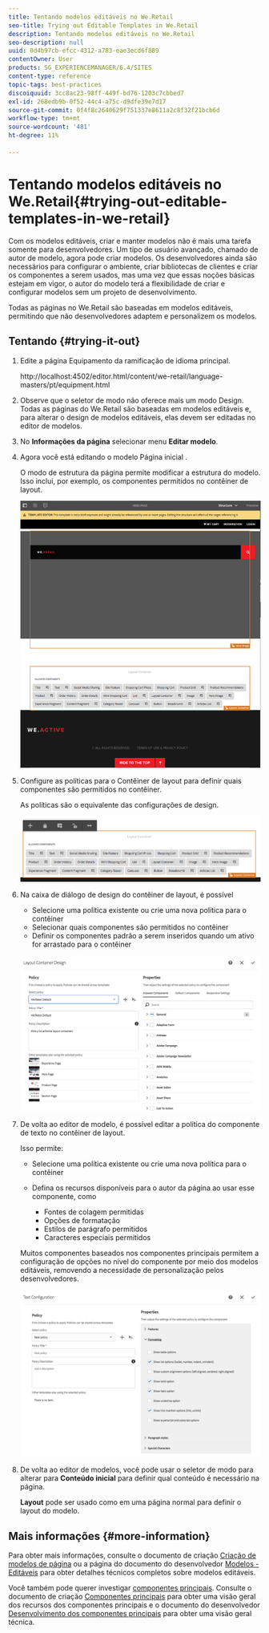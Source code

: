 ```yaml
---
title: Tentando modelos editáveis no We.Retail
seo-title: Trying out Editable Templates in We.Retail
description: Tentando modelos editáveis no We.Retail
seo-description: null
uuid: 0d4b97cb-efcc-4312-a783-eae3ecd6f889
contentOwner: User
products: SG_EXPERIENCEMANAGER/6.4/SITES
content-type: reference
topic-tags: best-practices
discoiquuid: 3cc8ac23-98ff-449f-bd76-1203c7cbbed7
exl-id: 268edb9b-0f52-44c4-a75c-d9dfe39e7d17
source-git-commit: 0f4f8c2640629f751337e8611a2c8f32f21bcb6d
workflow-type: tm+mt
source-wordcount: '481'
ht-degree: 11%

---
```


# Tentando modelos editáveis no We.Retail{#trying-out-editable-templates-in-we-retail}

Com os modelos editáveis, criar e manter modelos não é mais uma tarefa somente para desenvolvedores. Um tipo de usuário avançado, chamado de autor de modelo, agora pode criar modelos. Os desenvolvedores ainda são necessários para configurar o ambiente, criar bibliotecas de clientes e criar os componentes a serem usados, mas uma vez que essas noções básicas estejam em vigor, o autor do modelo terá a flexibilidade de criar e configurar modelos sem um projeto de desenvolvimento.

Todas as páginas no We.Retail são baseadas em modelos editáveis, permitindo que não desenvolvedores adaptem e personalizem os modelos.

## Tentando {#trying-it-out}

1. Edite a página Equipamento da ramificação de idioma principal.

   http://localhost:4502/editor.html/content/we-retail/language-masters/pt/equipment.html

1. Observe que o seletor de modo não oferece mais um modo Design. Todas as páginas do We.Retail são baseadas em modelos editáveis e, para alterar o design de modelos editáveis, elas devem ser editadas no editor de modelos.
1. No **Informações da página** selecionar menu **Editar modelo**.
1. Agora você está editando o modelo Página inicial .

   O modo de estrutura da página permite modificar a estrutura do modelo. Isso inclui, por exemplo, os componentes permitidos no contêiner de layout.

   ![chlimage_1-138](assets/chlimage_1-138.png)

1. Configure as políticas para o Contêiner de layout para definir quais componentes são permitidos no contêiner.

   As políticas são o equivalente das configurações de design.

   ![chlimage_1-139](assets/chlimage_1-139.png)

1. Na caixa de diálogo de design do contêiner de layout, é possível

   * Selecione uma política existente ou crie uma nova política para o contêiner
   * Selecionar quais componentes são permitidos no contêiner
   * Definir os componentes padrão a serem inseridos quando um ativo for arrastado para o contêiner

   ![chlimage_1-140](assets/chlimage_1-140.png)

1. De volta ao editor de modelo, é possível editar a política do componente de texto no contêiner de layout.

   Isso permite:

   * Selecione uma política existente ou crie uma nova política para o contêiner
   * Defina os recursos disponíveis para o autor da página ao usar esse componente, como

      * Fontes de colagem permitidas
      * Opções de formatação
      * Estilos de parágrafo permitidos
      * Caracteres especiais permitidos

   Muitos componentes baseados nos componentes principais permitem a configuração de opções no nível do componente por meio dos modelos editáveis, removendo a necessidade de personalização pelos desenvolvedores.

   ![chlimage_1-141](assets/chlimage_1-141.png)

1. De volta ao editor de modelos, você pode usar o seletor de modo para alterar para **Conteúdo inicial** para definir qual conteúdo é necessário na página.

   **Layout** pode ser usado como em uma página normal para definir o layout do modelo.

## Mais informações {#more-information}

Para obter mais informações, consulte o documento de criação [Criação de modelos de página](/help/sites-authoring/templates.md) ou a página do documento do desenvolvedor [Modelos - Editáveis](/help/sites-developing/page-templates-editable.md) para obter detalhes técnicos completos sobre modelos editáveis.

Você também pode querer investigar [componentes principais](/help/sites-developing/we-retail-core-components.md). Consulte o documento de criação [Componentes principais](https://experienceleague.adobe.com/docs/experience-manager-core-components/using/introduction.html?lang=pt-BR) para obter uma visão geral dos recursos dos componentes principais e o documento do desenvolvedor [Desenvolvimento dos componentes principais](https://helpx.adobe.com/experience-manager/core-components/using/developing.html) para obter uma visão geral técnica.

